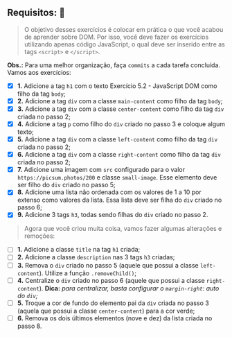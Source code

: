 ## Requisitos: :memo:

> O objetivo desses exercícios é colocar em prática o que você acabou de aprender sobre DOM. Por isso, você deve fazer os exercícios utilizando apenas código JavaScript, o qual deve ser inserido entre as tags `<script>` e `</script>`.

**Obs.:** Para uma melhor organização, faça `commits` a cada tarefa concluída. Vamos aos exercícios:

- [x] **1.** Adicione a tag `h1` com o texto Exercício 5.2 - JavaScript DOM como filho da tag `body`;
- [x] **2.** Adicione a tag `div` com a classe `main-content` como filho da tag `body`;
- [x] **3.** Adicione a tag `div` com a classe `center-content` como filho da tag `div` criada no passo 2;
- [x] **4.** Adicione a tag `p` como filho do `div` criado no passo 3 e coloque algum texto;
- [x] **5.** Adicione a tag `div` com a classe `left-content` como filho da tag `div` criada no passo 2;
- [x] **6.** Adicione a tag `div` com a classe `right-content` como filho da tag `div` criada no passo 2;
- [x] **7.** Adicione uma imagem com `src` configurado para o valor `https://picsum.photos/200` e classe `small-image`. Esse elemento deve ser filho do `div` criado no passo 5;
- [x] **8.** Adicione uma lista não ordenada com os valores de 1 a 10 por extenso como valores da lista. Essa lista deve ser filha do `div` criado no passo 6;
- [x] **9.** Adicione 3 tags `h3`, todas sendo filhas do `div` criado no passo 2.

> Agora que você criou muita coisa, vamos fazer algumas alterações e remoções:

- [ ] **1.** Adicione a classe `title` na tag `h1` criada;
- [ ] **2.** Adicione a classe `description` nas 3 tags `h3` criadas;
- [ ] **3.** Remova o `div` criado no passo 5 (aquele que possui a classe `left-content`). Utilize a função `.removeChild()`;
- [ ] **4.** Centralize o `div` criado no passo 6 (aquele que possui a classe `right-content`).
**Dica:** _para centralizar, basta configurar o `margin-right`: auto do `div`;_
- [ ] **5.** Troque a cor de fundo do elemento pai da `div` criada no passo 3 (aquela que possui a classe `center-content`) para a cor verde;
- [ ] **6.** Remova os dois últimos elementos (nove e dez) da lista criada no passo 8.

